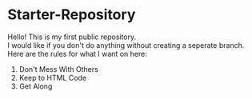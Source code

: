 # Starter-Repository
Hello! This is my first public repository.
<br>
I would like if you don't do anything without creating a seperate branch.
<br>
Here are the rules for what I want on here:
<ol>
  <li>Don't Mess With Others</li>
  <li>Keep to HTML Code</li>
  <li>Get Along</li>
</ol>

